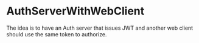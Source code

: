 # AuthServerWithWebClient
The idea is to have an Auth server that issues JWT and another web client should use the same token to authorize.
